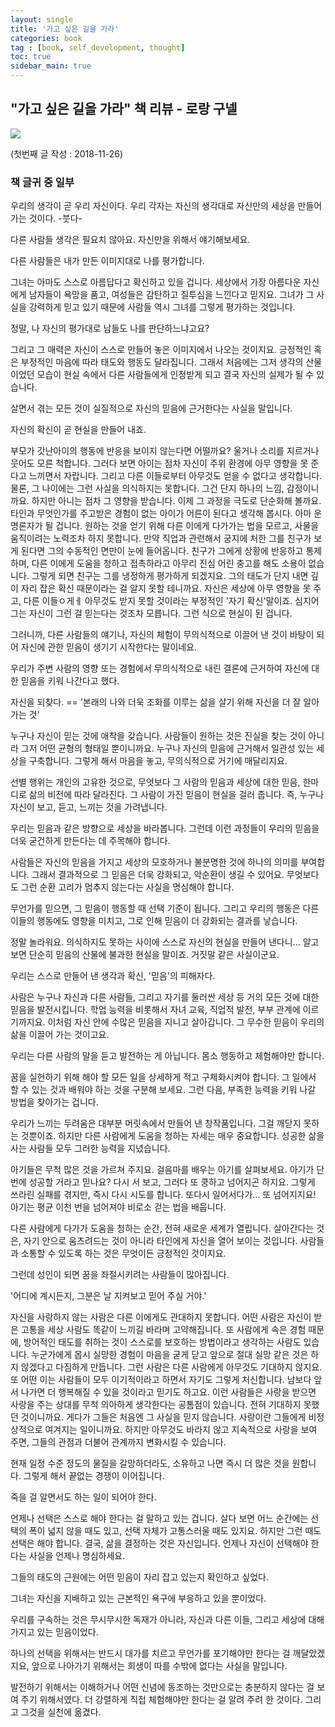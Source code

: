 ```yaml
---
layout: single
title: '가고 싶은 길을 가라'
categories: book
tag : [book, self_development, thought]
toc: true
sidebar_main: true
---
```




## "가고 싶은 길을 가라" 책 리뷰 - 로랑 구넬
![](https://image.aladin.co.kr/product/436/96/cover500/8992378211_1.jpg)


(첫번째 글 작성 : 2018-11-26)


### 책 글귀 중 일부

우리의 생각이 곧 우리 자신이다. 우리 각자는 자신의 생각대로 자신만의 세상을 만들어 가는 것이다. -붓다-

다른 사람들 생각은 필요치 않아요. 자신만을 위해서 얘기해보세요.

다른 사람들은 내가 만든 이미지대로 나를 평가합니다.

그녀는 아마도 스스로 아름답다고 확신하고 있을 겁니다. 세상에서 가장 아름다운 자신에게 남자들이 욕망을 품고, 여성들은 감탄하고 질투심을 느낀다고 믿지요. 그녀가 그 사실을 강력하게 믿고 있기 때문에 사람들 역시 그녀를 그렇게 평가하는 것입니다.

정말, 나 자신의 평가대로 남들도 나를 판단하느냐고요?

그리고 그 매력은 자신이 스스로 만들어 놓은 이미지에서 나오는 것이지요. 긍정적인 혹은 부정적인 마음에 따라 태도와 행동도 달라집니다. 그래서 처음에는 그저 생각의 산물이었던 모습이 현실 속에서 다른 사람들에게 인정받게 되고 결국 자신의 실제가 될 수 있습니다.

살면서 겪는 모든 것이 실질적으로 자신의 믿음에 근거한다는 사실을 말입니다.

자신의 확신이 곧 현실을 만들어 내죠.

부모가 갓난아이의 행동에 반응을 보이지 않는다면 어떨까요? 울거나 소리를 지르거나 웃어도 모른 척합니다. 그러다 보면 아이는 점차 자신이 주위 환경에 아무 영향을 못 준다고 느끼면서 자랍니다. 그리고 다른 이들로부터 아무것도 얻을 수 없다고 생각합니다. 물론, 그 나이에는 그런 사실을 의식하지는 못합니다. 그건 단지 하나의 느낌, 감정이니까요. 하지만 아니는 점차 그 영향을 받습니다. 이제 그 과정을 극도로 단순화해 볼까요. 타인과 무엇인가를 주고받은 경험이 없는 아이가 어른이 된다고 생각해 봅시다. 아마 운명론자가 될 겁니다. 원하는 것을 얻기 위해 다른 이에게 다가가는 법을 모르고, 사물을 움직이려는 노력조차 하지 못합니다. 만약 직업과 관련해서 궁지에 처한 그를 친구가 보게 된다면 그의 수동적인 면만이 눈에 들어옵니다. 친구가 그에게 상황에 반응하고 통제하며, 다른 이에게 도움을 청하고 접촉하라고 아무리 진심 어린 충고를 해도 소용이 없습니다. 그렇게 되면 친구는 그를 냉정하게 평가하게 되겠지요. 그의 태도가 단지 내면 깊이 자리 잡은 확신 때문이라는 걸 알지 못할 테니까요. 자신은 세상에 아무 영향을 못 주고, 다른 이들ㅇ게ㅔ 아무것도 받지 못할 것이라는 부정적인 '자기 확신'말이죠. 심지어 그는 자신이 그런 걸 믿는다는 것조차 모릅니다. 그런 식으로 현실이 된 겁니다.

그러니까, 다른 사람들의 얘기나, 자신의 체험이 무의식적으로 이끌어 낸 것이 바탕이 되어 자신에 관한 믿음이 생기기 시작한다는 말이네요.

우리가 주변 사람의 영향 또는 경험에서 무의식적으로 내린 결론에 근거하여 자신에 대한 믿음을 키워 나간다고 했다.

자신을 되찾다. == '본래의 나와 더욱 조화를 이루는 삶을 살기 위해 자신을 더 잘 알아 가는 것'

누구나 자신이 믿는 것에 애착을 갖습니다. 사람들이 원하는 것은 진실을 찾는 것이 아니라 그저 어떤 균형의 형태일 뿐이니까요. 누구나 자신의 믿음에 근거해서 일관성 있는 세상을 구축합니다. 그렇게 해서 마음을 놓고, 무의식적으로 거기에 매달리지요.

선별 행위는 개인의 고유한 것으로, 무엇보다 그 사람의 믿음과 세상에 대한 믿음, 한마디로 삶의 비전에 따라 달라진다. 그 사람이 가진 믿음이 현실을 걸러 줍니다. 즉, 누구나 자신이 보고, 듣고, 느끼는 것을 가려냅니다.

우리는 믿음과 같은 방향으로 세상을 바라봅니다. 그런데 이런 과정들이 우리의 믿음을 더욱 굳건하게 만든다는 데 주목해야 합니다.

사람들은 자신의 믿음을 가지고 세상의 모호하거나 불분명한 것에 하나의 의미를 부여합니다. 그래서 결과적으로 그 믿음은 더욱 강화되고, 악순환이 생길 수 있어요.
무엇보다도 그런 순환 고리가 멈추지 않는다는 사실을 명심해야 합니다.

무언가를 믿으면, 그 믿음이 행동할 때 선택 기준이 됩니다. 그리고 우리의 행동은 다른 이들의 행동에도 영향을 미치고, 그로 인해 믿음이 더 강화되는 결과를 낳습니다.

정말 놀라워요. 의식하지도 못하는 사이에 스스로 자신의 현실을 만들어 낸다니… 알고 보면 단순히 믿음의 산물에 불과한 현실을 말이죠. 거짓말 같은 사실이군요.

우리는 스스로 만들어 낸 생각과 확신, '믿음'의 피해자다.

사람은 누구나 자신과 다른 사람들, 그리고 자기를 둘러싼 세상 등 거의 모든 것에 대한 믿음을 발전시킵니다. 학업 능력을 비롯해서 자녀 교육, 직업적 발전, 부부 관계에 이르기까지요. 이처럼 자신 안에 수많은 믿음을 지니고 살아갑니다. 그 무수한 믿음이 우리의 삶을 이끌어 가는 것이고요.

우리는 다른 사람의 말을 듣고 발전하는 게 아닙니다. 몸소 행동하고 체험해야만 합니다.

꿈을 실현하기 위해 해야 할 모든 일을 상세하게 적고 구체화시켜야 합니다. 그 일에서 할 수 있는 것과 배워야 하는 것을 구분해 보세요. 그런 다음, 부족한 능력을 키워 나갈 방법을 찾아가는 겁니다.

우리가 느끼는 두려움은 대부분 머릿속에서 만들어 낸 창작품입니다. 그걸 깨닫지 못하는 것뿐이죠. 하지만 다른 사람에게 도움을 청하는 자세는 매우 중요합니다. 성공한 삶을 사는 사람들 모두 그러한 능력을 지녔습니다.

아기들은 무척 많은 것을 가르쳐 주지요. 걸음마를 배우는 아기를 살펴보세요. 아기가 단번에 성공할 거라고 믿나요? 다시 서 보고, 그러다 또 쿵하고 넘어지곤 하지요. 그렇게 쓰라린 실패를 겪지만, 즉시 다시 시도를 합니다. 또다시 일어서다가…
또 넘어지지요! 아기는 평균 이천 번을 넘어져야 비로소 걷는 법을 배웁니다.

다른 사람에게 다가가 도움을 청하는 순간, 전혀 새로운 세계가 열립니다. 살아간다는 것은, 자기 안으로 움츠려드는 것이 아니라 타인에게 자신을 열어 보이는 것입니다. 사람들과 소통할 수 있도록 하는 것은 무엇이든 긍정적인 것이지요. 

그런데 성인이 되면 꿈을 좌절시키려는 사람들이 많아집니다.

'어디에 계시든지, 그분은 날 지켜보고 믿어 주실 거야.'

자신을 사랑하지 않는 사람은 다른 이에게도 관대하지 못합니다. 어떤 사람은 자신이 받은 고통을 세상 사람도 똑같이 느끼길 바라며 고약해집니다. 또 사람에게 속은 경험 때문에, 방어적인 태도를 취하는 것이 스스로를 보호하는 방법이라고 생각하는 사람도 있습니다. 누군가에게 몹시 실망한 경험이 마음을 굳게 닫고 앞으로 절대 실망 같은 것은 하지 않겠다고 다짐하게 만듭니다. 그런 사람은 다른 사람에게 아무것도 기대하지 않지요. 또 어떤 이는 사람들이 모두 이기적이라고 하면서 자기도 그렇게 처신합니다. 남보다 앞서 나가면 더 행복해질 수 있을 것이라고 믿기도 하고요. 이런 사람들은 사랑을 받으면 사랑을 주는 상대를 무척 의아하게 생각한다는 공톰점이 있습니다. 전혀 기대하지 못했던 것이니까요. 게다가 그들은  처음엔 그 사실을 믿지 않습니다. 사랑이란 그들에게 비정상적으로 여겨지는 일이니까요. 하지만 아무것도 바라지 않고 지속적으로 사랑을 보여 주면, 그들의 관점과 더불어 관계까지 변화시킬 수 있습니다.

현재 일정 수준 정도의 물질을 갈망하더라도, 소유하고 나면 즉시 더 많은 것을 원합니다. 그렇게 해서 끝없는 경쟁이 이어집니다.

죽을 걸 알면서도 하는 일이 되어야 한다.                               

언제나 선택은 스스로 해야 한다는 걸 말하고 있는 겁니다. 살다 보면 어느 순간에는 선택의 폭이 넓지 않을 때도 있고, 선택 자체가 고통스러울 때도 있지요. 하지만 그런 때도 선택은 해야 합니다. 결국, 삶을 결정하는 것은 자신입니다. 언제나 자신이 선택해야 한다는 사실을 언제나 
명심하세요.

그들의 태도의 근원에는 어떤 믿음이 자리 잡고 있는지 확인하고 싶었다.

그녀는 자신을 지배하고 있는 근본적인 욕구에 부응하고 있을 뿐이었다.

우리를 구속하는 것은 무시무시한 독재가 아니라, 자신과 다른 이들, 그리고 세상에 대해 가지고 있는 믿음이었다.

하나의 선택을 위해서는 반드시 대가를 치르고 무언가를 포기해야만 한다는 걸 깨달았겠지요, 앞으로 나아가기 위해서는 희생이 따를 수밖에 없다는 사실을 말입니다.

발전하기 위해서는 이해하거나 어떤 신념에 동조하는 것만으로는 충분하지 않다는 걸 보여 주기 위해서였다. 더 강렬하게 직접 체험해야만 한다는 걸 알려 주려 한 것이다. 그리고 그것을 실천에 옮겼다.



